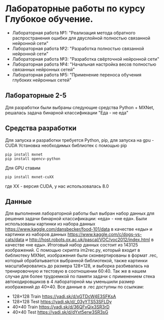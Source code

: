 # Лабораторные работы по курсу Глубокое обучение.
 - Лабораторная работа №1: "Реализация метода обратного распространения ошибки для двуслойной полностью связанной нейронной сети"
 - Лабораторная работа №2: "Разработка полностью связанной нейронной сети"
 - Лабораторная работа №3: "Разработка свёрточной нейронной сети"
 - Лабораторная работа №4: "Начальная настройка весов полностью связанных нейронных сетей"
 - Лабораторная работа №5: "Применение переноса обучения глубоких нейронных сетей"
 
 ## Лабораторные 2-5
  Для разработки были выбраны следующие средства Python + MXNet, решалась задача бинарной классификации "Еда - не еда"
 
 ## Средства разработки
  Для запуска и разработки требуется Python, pip, для запуска на gpu - CUDA
Установка необходимых библиотек с помощью pip
<pre><code>pip install mxnet
pip install opencv-python
</code></pre>
Для GPU ставим
<pre><code>pip install mxnet-cuXX
</code></pre>
где ХХ - версия CUDA, у нас использовалась 8.0
## Данные
  Для выполнения лабораторной работы был выбран набор данных для решения задачи бинарной классификации: «еда» - «не еда». Были использованы картинки из набора данных https://www.kaggle.com/dansbecker/food-101/data в качестве «еды» и картинки из наборов данных https://www.kaggle.com/c/dogs-vs-cats/data и http://host.robots.ox.ac.uk/pascal/VOC/voc2012/index.html в качестве «не еды». Итоговый набор данных состоит из 143125 изображений. С помощью скрипта  im2rec.py, который входит в библиотеку MXNet, изображения были сконвертированы в формат .rec, который обрабатывается выбранной библиотекой, также картинки масштабировались до размера 128×128, и выборка разбивалась на тренировочную и тестовую в соотношении 60:40. Так же в нашем случае для более трудоемкой по памяти задачи с применением стека автокодировщиков в 4 лабораторной мы уменьшили размер изображений до 40×40. Все данные  в .rec доступны по ссылкам:
  * 128×128 Train https://yadi.sk/d/xGTDcW4E3SFKsA
  * 128×128 Test https://yadi.sk/d/_03yYTS53SFLDy
  * 40×40 Train https://yadi.sk/d/36QFvQjx3SR3rD
  * 40×40 Test https://yadi.sk/d/dYxt5erw3SR3sG
  
